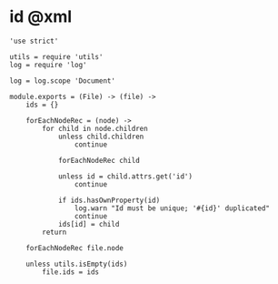 id @xml
=======

	'use strict'

	utils = require 'utils'
	log = require 'log'

	log = log.scope 'Document'

	module.exports = (File) -> (file) ->
		ids = {}

		forEachNodeRec = (node) ->
			for child in node.children
				unless child.children
					continue

				forEachNodeRec child

				unless id = child.attrs.get('id')
					continue

				if ids.hasOwnProperty(id)
					log.warn "Id must be unique; '#{id}' duplicated"
					continue
				ids[id] = child
			return

		forEachNodeRec file.node

		unless utils.isEmpty(ids)
			file.ids = ids
